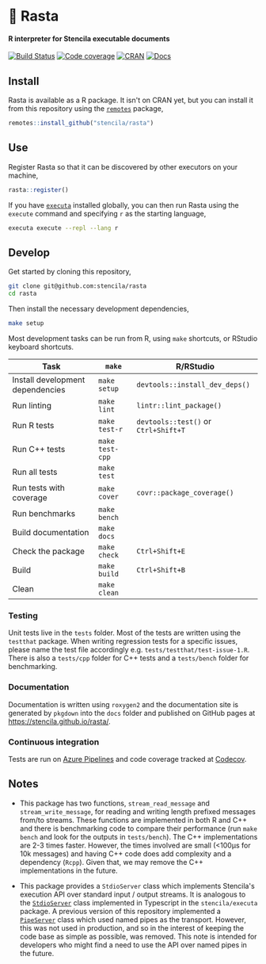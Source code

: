 # 🌴 Rasta

#### R interpreter for Stencila executable documents

[![Build Status](https://dev.azure.com/stencila/stencila/_apis/build/status/stencila.rasta?branchName=master)](https://dev.azure.com/stencila/stencila/_build/latest?definitionId=12&branchName=master)
[![Code coverage](https://codecov.io/gh/stencila/rasta/branch/master/graph/badge.svg)](https://codecov.io/gh/stencila/rasta)
[![CRAN](https://www.r-pkg.org/badges/version-last-release/rasta)](https://cran.r-project.org/web/packages/rasta/)
[![Docs](https://img.shields.io/badge/docs-latest-blue.svg)](https://stencila.github.io/rasta/)

## Install

Rasta is available as a R package. It isn't on CRAN yet, but you can install it from this repository using the [`remotes`](https://github.com/r-lib/remotes) package,

```r
remotes::install_github("stencila/rasta")
```

## Use

Register Rasta so that it can be discovered by other executors on your machine,

```r
rasta::register()
```

If you have [`executa`](https://github.com/stencila/executa) installed globally, you can then run Rasta using the `execute` command and specifying `r` as the starting language,

```bash
executa execute --repl --lang r
```

## Develop

Get started by cloning this repository,

```bash
git clone git@github.com:stencila/rasta
cd rasta
```

Then install the necessary development dependencies,

```bash
make setup
```

Most development tasks can be run from R, using `make` shortcuts, or RStudio keyboard shortcuts.

Task                                                    | `make`                | R/RStudio       |
------------------------------------------------------- |-----------------------|-----------------|
Install development dependencies                        | `make setup`          | `devtools::install_dev_deps()`
Run linting                                             | `make lint`           | `lintr::lint_package()`
Run R tests                                             | `make test-r`         | `devtools::test()` or `Ctrl+Shift+T`
Run C++ tests                                           | `make test-cpp`       |
Run all tests                                           | `make test`
Run tests with coverage                                 | `make cover`          | `covr::package_coverage()`
Run benchmarks                                          | `make bench`          |
Build documentation                                     | `make docs`           |
Check the package                                       | `make check`          | `Ctrl+Shift+E`
Build                                                   | `make build`          | `Ctrl+Shift+B`
Clean                                                   | `make clean`          |

### Testing

Unit tests live in the `tests` folder. Most of the tests are written using the `testthat` package. When writing regression tests for a specific issues, please name the test file accordingly e.g. `tests/testthat/test-issue-1.R`. There is also a `tests/cpp` folder for C++ tests and a `tests/bench` folder for benchmarking.

### Documentation

Documentation is written using `roxygen2` and the documentation site is generated by `pkgdown` into the `docs` folder and published on GitHub pages at https://stencila.github.io/rasta/.

### Continuous integration

Tests are run on [Azure Pipelines](https://dev.azure.com/stencila/stencila/_build?definitionId=12) and code coverage tracked at [Codecov](https://codecov.io/gh/stencila/rasta).

## Notes

- This package has two functions, `stream_read_message` and `stream_write_message`, for reading and writing length prefixed messages from/to streams. These functions are implemented in both R and C++ and there is benchmarking code to compare their performance (run `make bench` and look for the outputs in `tests/bench`). The C++ implementations are 2-3 times faster. However, the times involved are small (<100µs for 10k messages) and having C++ code does add complexity and a dependency (`Rcpp`). Given that, we may remove the C++ implementations in the future.

- This package provides a `StdioServer` class which implements Stencila's execution API over standard input / output streams. It is analogous to the [`StdioServer`](https://github.com/stencila/executa/blob/v1.14.0/src/stdio/StdioServer.ts) class implemented in Typescript in the `stencila/executa` package. A previous version of this repository implemented a [`PipeServer`](https://github.com/stencila/rasta/blob/v0.7.1/R/pipe-server.R) class which used named pipes as the transport. However, this was not used in production, and so in the interest of keeping the code base as simple as possible, was removed. This note is intended for developers who might find a need to use the API over named pipes in the future.
 
